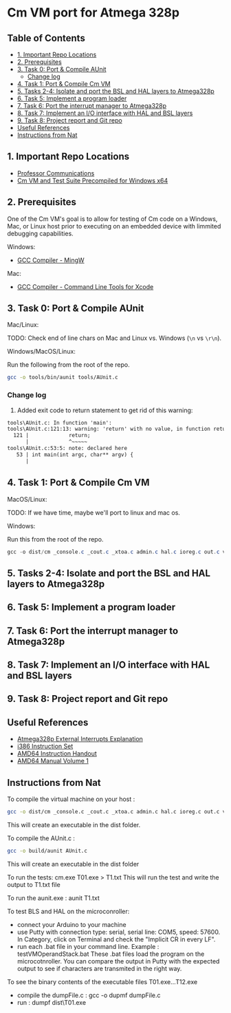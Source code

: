 # Cm VM port for Atmega 328p <!-- omit in toc -->

## Table of Contents <!-- omit in toc -->

- [1. Important Repo Locations](#1-important-repo-locations)
- [2. Prerequisites](#2-prerequisites)
- [3. Task 0: Port & Compile AUnit](#3-task-0-port--compile-aunit)
  - [Change log](#change-log)
- [4. Task 1: Port & Compile Cm VM](#4-task-1-port--compile-cm-vm)
- [5. Tasks 2-4: Isolate and port the BSL and HAL layers to Atmega328p](#5-tasks-2-4-isolate-and-port-the-bsl-and-hal-layers-to-atmega328p)
- [6. Task 5: Implement a program loader](#6-task-5-implement-a-program-loader)
- [7. Task 6: Port the interrupt manager to Atmega328p](#7-task-6-port-the-interrupt-manager-to-atmega328p)
- [8. Task 7: Implement an I/O interface with HAL and BSL layers](#8-task-7-implement-an-io-interface-with-hal-and-bsl-layers)
- [9. Task 8: Project report and Git repo](#9-task-8-project-report-and-git-repo)
- [Useful References](#useful-references)
- [Instructions from Nat](#instructions-from-nat)

## 1. Important Repo Locations

- [Professor Communications](docs/list-of-comms.md)
- [Cm VM and Test Suite Precompiled for Windows x64](ref_src/nat/cm/dist)

## 2. Prerequisites

One of the Cm VM's goal is to allow for testing of Cm code on a Windows, Mac, or Linux host prior to executing on an embedded device with limmited debugging capabilities.

Windows:

- [GCC Compiler - MingW](https://osdn.net/projects/mingw/releases/)

Mac:

- [GCC Compiler - Command Line Tools for Xcode](https://developer.apple.com/download/more/)

## 3. Task 0: Port & Compile AUnit

Mac/Linux:

TODO: Check end of line chars on Mac and Linux vs. Windows (`\n` vs `\r\n`).

Windows/MacOS/Linux:

Run the following from the root of the repo.

```bash
gcc -o tools/bin/aunit tools/AUnit.c
```

### Change log

1. Added exit code to return statement to get rid of this warning:

```txt
tools\AUnit.c: In function 'main':
tools\AUnit.c:121:13: warning: 'return' with no value, in function returning non-void
  121 |             return;
      |             ^~~~~~
tools\AUnit.c:53:5: note: declared here
   53 | int main(int argc, char** argv) {
      |  
```

## 4. Task 1: Port & Compile Cm VM

MacOS/Linux:

TODO: If we have time, maybe we'll port to linux and mac os.

Windows:

Run this from the root of the repo.

```powershell
gcc -o dist/cm _console.c _cout.c _xtoa.c admin.c hal.c ioreg.c out.c vm.c vmstack.c
```

## 5. Tasks 2-4: Isolate and port the BSL and HAL layers to Atmega328p

## 6. Task 5: Implement a program loader

## 7. Task 6: Port the interrupt manager to Atmega328p

## 8. Task 7: Implement an I/O interface with HAL and BSL layers

## 9. Task 8: Project report and Git repo






## Useful References

- [Atmega328p External Interrupts Explanation](https://www.arxterra.com/11-atmega328p-external-interrupts/#ATmega328P_External_Interrupt_Enable)
- [i386 Instruction Set](https://pdos.csail.mit.edu/6.828/2008/readings/i386/c17.htm)
- [AMD64 Instruction Handout](http://6.s081.scripts.mit.edu/sp18/x86-64-architecture-guide.html)
- [AMD64 Manual Volume 1](https://www.amd.com/system/files/TechDocs/24592.pdf)

## Instructions from Nat

To compile the virtual machine on your host :

```bash
gcc -o dist/cm _console.c _cout.c _xtoa.c admin.c hal.c ioreg.c out.c vm.c vmstack.c
```

This will create an executable in the dist folder.

To compile the AUnit.c :

```bash
gcc -o build/aunit AUnit.c
```

This will create an executable in the dist folder

To run the tests: cm.exe T01.exe > T1.txt
This will run the test and write the output to T1.txt file

To run the aunit.exe : aunit T1.txt

To test BLS and HAL on the microconroller:

- connect your Arduino to your machine 
- use Putty with connection type: serial, serial line: COM5, speed: 57600. In Category, click on Terminal and check the "Implicit CR in every LF".
- run each .bat file in your command line. Example : testVMOperandStack.bat
These .bat files load the program on the microcotnroller. 
You can compare the output in Putty with the expected output to see if characters are transmited in the right way.

To see the binary contents of the executable files T01.exe...T12.exe

- compile the dumpFile.c : gcc -o dupmf dumpFile.c
- run : dumpf dist\T01.exe
